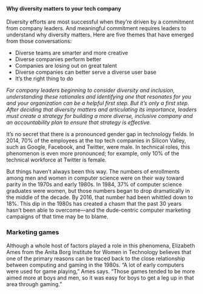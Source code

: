 

#### Why diversity matters to your tech company

Diversity efforts are most successful when they’re driven by a commitment from company leaders. And meaningful commitment requires leaders to understand why diversity matters.
Here are five themes that have emerged from those conversations: 

- Diverse teams are smarter and more creative
- Diverse companies perform better
- Companies are losing out on great talent 
- Diverse companies can better serve a diverse user base 
- It’s the right thing to do 


*For company leaders beginning to consider diversity and inclusion, understanding these rationales and identifying one that resonates for you and your organization can be a helpful first step.*
*But it’s only a first step. After deciding that diversity matters and articulating its importance, leaders must create a strategy for building a more diverse, inclusive company and an accountability plan to ensure that strategy is effective.*

It’s no secret that there is a pronounced gender gap in technology fields. In 2014, 70% of the employees at the top tech companies in Silicon Valley, such as Google, Facebook, and Twitter, were male. In technical roles, this phenomenon is even more pronounced; for example, only 10% of the technical workforce at Twitter is female.

But things haven’t always been this way. The numbers of enrollments among men and women in computer science were on their way toward parity in the 1970s and early 1980s. In 1984, 37% of computer science graduates were women, but those numbers began to drop dramatically in the middle of the decade. By 2016, that number had been whittled down to 18%. This dip in the 1980s has created a chasm that the past 30 years hasn’t been able to overcome—and the dude-centric computer marketing campaigns of that time may be to blame.

### Marketing games

Although a whole host of factors played a role in this phenomena, Elizabeth Ames from the Anita Borg Institute for Women in Technology believes that one of the primary reasons can be traced back to the close relationship between computing and gaming in the 1980s. “A lot of early computers were used for game playing,” Ames says. “Those games tended to be more aimed more at boys and men, so it was easy for boys to get a leg up in that area through gaming.”